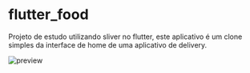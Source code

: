 # flutter_food

Projeto de estudo utilizando sliver no flutter, este aplicativo é um clone simples da interface de home de uma aplicativo de delivery.

![preview](./github/flutter_food.gif)